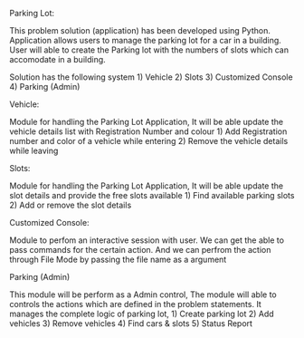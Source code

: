 Parking Lot:

This problem solution (application) has been developed using Python. Application allows users to manage the parking lot for a car in a building. User will able to create the Parking lot with the numbers of slots which can accomodate in a building.

Solution has the following system
    1) Vehicle
    2) Slots
    3) Customized Console
    4) Parking (Admin)

Vehicle:

Module for handling the Parking Lot Application, It will be able update the vehicle 
details list with Registration Number and colour
    1) Add Registration number and color of a vehicle while entering
    2) Remove the vehicle details while leaving

Slots:

Module for handling the Parking Lot Application, It will be able update the slot 
details and provide the free slots available
    1) Find available parking slots
    2) Add or remove the slot details

Customized Console:

Module to perfom an interactive session with user. We can get the able to pass
commands for the certain action. 
And we can perfrom the action through File Mode by passing the file name as a
argument

Parking (Admin)

This module will be perform as a Admin control, The module will able to controls 
the actions which are defined in the problem statements. It manages the complete 
logic of parking lot,
    1) Create parking lot
    2) Add vehicles
    3) Remove vehicles
    4) Find cars & slots
    5) Status Report




